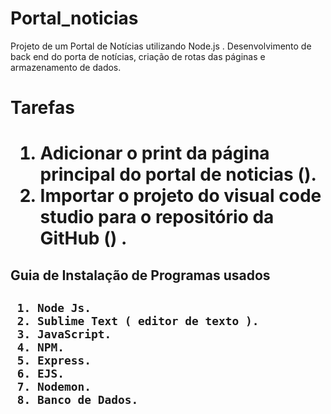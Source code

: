 # Portal_noticias

Projeto de um Portal de Notícias utilizando  Node.js . Desenvolvimento de back end do porta de notícias, criação de rotas das páginas e armazenamento de dados.

<h1>  Tarefas <h1>

1. Adicionar o print da  página principal do portal de noticias ().
2. Importar o projeto do visual code studio para o repositório da GitHub () .
  
  <h2> Guia de Instalação de Programas usados <h2> 
    
     1. Node Js.
     2. Sublime Text ( editor de texto ).
     3. JavaScript.
     4. NPM.
     5. Express.
     6. EJS.
     7. Nodemon.
     8. Banco de Dados.
    
    
